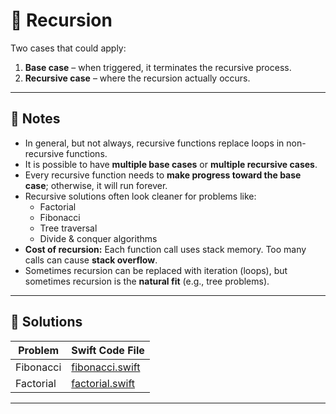 # 🔁 Recursion

Two cases that could apply:

1. **Base case** – when triggered, it terminates the recursive process.
2. **Recursive case** – where the recursion actually occurs.

---

## 📝 Notes

- In general, but not always, recursive functions replace loops in non-recursive functions.
- It is possible to have **multiple base cases** or **multiple recursive cases**.
- Every recursive function needs to **make progress toward the base case**; otherwise, it will run forever.
- Recursive solutions often look cleaner for problems like:
  - Factorial
  - Fibonacci
  - Tree traversal
  - Divide & conquer algorithms
- **Cost of recursion:** Each function call uses stack memory. Too many calls can cause **stack overflow**.
- Sometimes recursion can be replaced with iteration (loops), but sometimes recursion is the **natural fit** (e.g., tree problems).

---

## 📂 Solutions

| Problem   | Swift Code File                    |
| --------- | ---------------------------------- |
| Fibonacci | [fibonacci.swift](fibonacci.swift) |
| Factorial | [factorial.swift](factorial.swift) |

---
